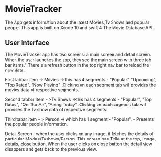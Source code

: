 # MovieTracker

The App gets information about the latest Movies,Tv Shows and popular people. This app is built on Xcode 10 and swift 4 The Movie Database API.

## User Interface

The MovieTracker app has two screens: a main screen and detail screen. When the user launches the app, they see the main screen with three tab bar items." There's a refresh button in the top right nav bar to reload the new data. 

First tabbar item -> Movies -> this has 4 segments - "Popular", "Upcoming", "Top Rated", "Now Playing" .Clicking on each segment tab will provides the movies data of respective segments.

Second tabbar item - >Tv Shows ->this has 4 segments - "Popular", "Top Rated", "On The Air", "Airing Today" .Clicking on each segment tab will provides the Tv show data of respective segments.

Third tabar item - > Person -> which has 1 segment - "Popular". - Presents the popular people information.

Detail Screen - when the user clicks on any image, it fetches the details of particular Movies/Tvshows/Person.
This screen has Titlle at the top, Image, details, close button. When the user clicks on close button the detail view disappers and gets back to the  previous view. 
